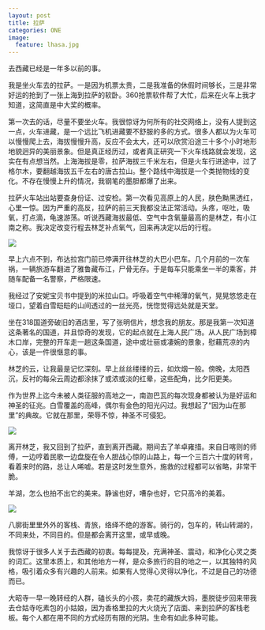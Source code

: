 ```yaml
---
layout: post
title: 拉萨
categories: ONE
image:
  feature: lhasa.jpg
---
```


去西藏已经是一年多以前的事。

我是坐火车去的拉萨。一是因为机票太贵，二是我准备的休假时间够长，三是非常好运的抢到了一张上海到拉萨的软卧。360抢票软件帮了大忙，后来在火车上我才知道，这简直是中大奖的概率。
<!--excerpt-->

第一次去的话，尽量不要坐火车。我很惊讶为何所有的社交网络上，没有人提到这一点，火车进藏，是一个远比飞机进藏要不舒服的多的方式。很多人都以为火车可以慢慢爬上去，海拔慢慢升高，反应不会太大，还可以欣赏沿途三十多个小时地形地貌迥异的美丽景象。但是真正经历过，或者真正研究一下火车线路就会发现，这实在有点想当然。上海海拔是零，拉萨海拔三千米左右，但是火车行进途中，过了格尔木，要翻越海拔五千左右的唐古拉山。整个路线中海拔是一个类抛物线的变化。不存在慢慢上升的情况，我钢笔的墨胆都爆了出来。

拉萨火车站出站要查身份证、过安检。第一次看见高原上的人民，肤色黝黑透红，心里一惊。因为严重的高反，拉萨的前三天我都没法正常活动。头疼，呕吐，吸氧，打点滴，龟速游荡。听说西藏海拔最低、空气中含氧量最高的是林芝，有小江南之称。我决定改变行程去林芝补点氧气，回来再决定以后的行程。

<img src="http://7xq1tb.com1.z0.glb.clouddn.com/budla_palace.jpg" />

早上六点不到，布达拉宫门前已停满开往林芝的大巴小巴车。几个月前的一次车祸，一辆旅游车翻进了雅鲁藏布江，尸骨无存。于是每车只能乘坐一半的乘客，并随车配备一名警察，严格限速。

我经过了安妮宝贝书中提到的米拉山口。呼吸着空气中稀薄的氧气，晃晃悠悠走在垭口，望着白雪皑皑的山间透过的一丝光亮，恍惚觉得远处就是天堂。

坐在318国道旁破旧的酒店里，写了张明信片，想念我的朋友。那是我第一次知道这条著名的国道，并且惊奇的发现，它的起点就在上海人民广场。从人民广场到樟木口岸，完整的开车走一趟这条国道，途中或壮丽或凄婉的景象，慰藉荒凉的内心，该是一件很惬意的事。

林芝的云，让我最是记忆深刻。早上丝丝缕缕的云，如炊烟一般。傍晚，太阳西沉，反衬的每朵云周边都涂抹了或浓或淡的红晕，这些配角，比夕阳更美。

作为世界上迄今未被人类征服的高地之一，南迦巴瓦的每次现身都被认为是好运和神圣的征兆。白雪覆盖的高峰，偶尔有金色的阳光闪过。我想起了“因为山在那里”的典故。它就在那里，荣辱不惊，神圣不可侵犯。

<img src="http://7xq1tb.com1.z0.glb.clouddn.com/njbw_mountain.jpg" />

离开林芝，我又回到了拉萨，直到离开西藏。期间去了羊卓雍措。来自日喀则的师傅，一边哼着民歌一边盘旋在令人胆战心惊的山路上，每一个三百六十度的转弯，看着来时的路，总让人唏嘘。若是这时发生意外，施救的过程都可以省略，非常干脆。

羊湖，怎么也拍不出它的美来。静谧也好，嘈杂也好，它只高冷的美着。

<img src="http://7xq1tb.com1.z0.glb.clouddn.com/yamdrok_lake.jpg" />

八廓街里里外外的客栈、青旅，络绎不绝的游客。骑行的，包车的，转山转湖的，不同来处，不同目的。但是都会离开这里，或早或晚。

我惊讶于很多人关于去西藏的初衷。每每提及，充满神圣、震动，和净化心灵之类的词汇。这里本质上，和其他地方一样，是众多旅行的目的地之一，以其独特的风格，吸引着众多有兴趣的人前来。如果有人觉得心灵得以净化，不过是自己的功德而已。

大昭寺一早一晚转经的人群，磕长头的小孩，卖花的藏族大妈，墨脱徒步回来带我去仓姑寺吃素包的小姑娘，因为香格里拉的大火烧光了店面、来到拉萨的客栈老板。每个人都在用不同的方式经历有限的光阴。生命有如此多种可能。

